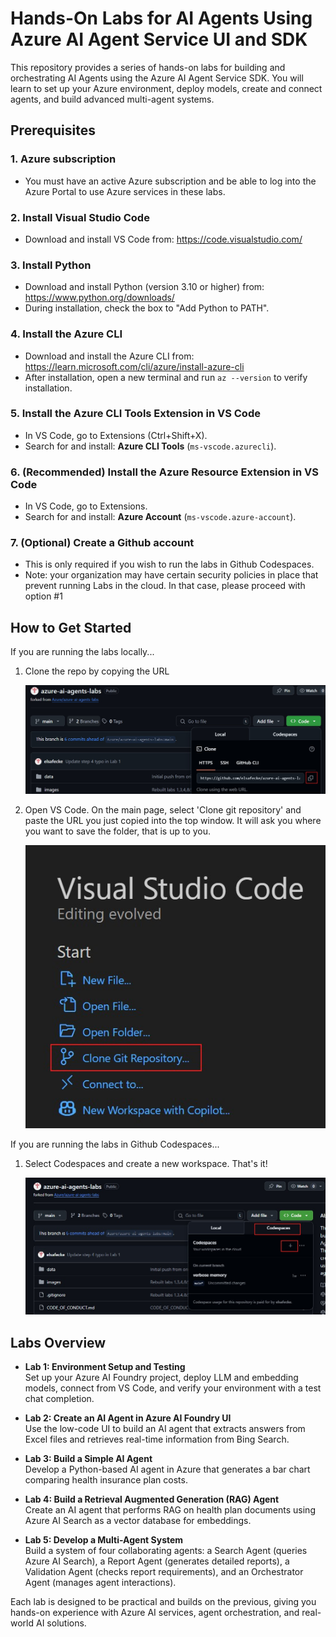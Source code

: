 # Hands-On Labs for AI Agents Using Azure AI Agent Service UI and SDK

This repository provides a series of hands-on labs for building and orchestrating AI Agents using the Azure AI Agent Service SDK. You will learn to set up your Azure environment, deploy models, create and connect agents, and build advanced multi-agent systems.

## Prerequisites

### 1. Azure subscription
- You must have an active Azure subscription and be able to log into the Azure Portal to use Azure services in these labs.

### 2. Install Visual Studio Code
- Download and install VS Code from: https://code.visualstudio.com/

### 3. Install Python
- Download and install Python (version 3.10 or higher) from: https://www.python.org/downloads/
- During installation, check the box to "Add Python to PATH".

### 4. Install the Azure CLI
- Download and install the Azure CLI from: https://learn.microsoft.com/cli/azure/install-azure-cli
- After installation, open a new terminal and run `az --version` to verify installation.

### 5. Install the Azure CLI Tools Extension in VS Code
- In VS Code, go to Extensions (Ctrl+Shift+X).
- Search for and install: **Azure CLI Tools** (`ms-vscode.azurecli`).

### 6. (Recommended) Install the Azure Resource Extension in VS Code
- In VS Code, go to Extensions.
- Search for and install: **Azure Account** (`ms-vscode.azure-account`).

### 7. (Optional) Create a Github account
- This is only required if you wish to run the labs in Github Codespaces.
- Note: your organization may have certain security policies in place that prevent running Labs in the cloud. In that case, please proceed with option #1

## How to Get Started

If you are running the labs locally...

1. Clone the repo by copying the URL 

   ![Clone Repo](images/clone-repo.jpg)

2. Open VS Code. On the main page, select 'Clone git repository' and paste the URL you just copied into the top window. It will ask you where you want to save the folder, that is up to you.

   ![Clone Repo](images/vs-code-clone.jpg)

If you are running the labs in Github Codespaces...

1. Select Codespaces and create a new workspace. That's it!

   ![Clone Repo](images/codespaces.jpg)

## Labs Overview

- **Lab 1: Environment Setup and Testing**  
  Set up your Azure AI Foundry project, deploy LLM and embedding models, connect from VS Code, and verify your environment with a test chat completion.

- **Lab 2: Create an AI Agent in Azure AI Foundry UI**  
  Use the low-code UI to build an AI agent that extracts answers from Excel files and retrieves real-time information from Bing Search.

- **Lab 3: Build a Simple AI Agent**  
  Develop a Python-based AI agent in Azure that generates a bar chart comparing health insurance plan costs.

- **Lab 4: Build a Retrieval Augmented Generation (RAG) Agent**  
  Create an AI agent that performs RAG on health plan documents using Azure AI Search as a vector database for embeddings.

- **Lab 5: Develop a Multi-Agent System**  
  Build a system of four collaborating agents: a Search Agent (queries Azure AI Search), a Report Agent (generates detailed reports), a Validation Agent (checks report requirements), and an Orchestrator Agent (manages agent interactions).

Each lab is designed to be practical and builds on the previous, giving you hands-on experience with Azure AI services, agent orchestration, and real-world AI solutions.

